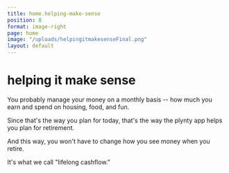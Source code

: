 ```yaml
---
title: home.helping-make-sense
position: 8
format: image-right
page: home
image: "/uploads/helpingitmakesenseFinal.png"
layout: default
---
```


# <a id="helping-make-sense"></a>helping it make sense
You probably manage your money on a monthly basis -- how much you earn and spend on housing, food, and fun.  

Since that's the way you plan for today, that's the way the plynty app helps you plan for retirement.  

And this way, you won't have to change how you see money when you retire.

It's what we call "lifelong cashflow."
